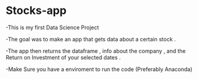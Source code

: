# Stocks-app
-This is my first Data Science Project 

-The goal was to make an app that gets data about a certain stock .

-The app then returns the dataframe , info about the company , and the Return on Investment of your selected dates .

-Make Sure you have a enviroment to run the code (Preferably Anaconda)


